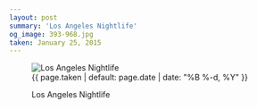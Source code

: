 ```yaml
---
layout: post
summary: 'Los Angeles Nightlife'
og_image: 393-968.jpg
taken: January 25, 2015
---
```


<figure class="post" data-src="{{ site.assets_url }}/{{ page.og_image }}" data-sub-html='#caption-{{ page.id | remove_first: "/" }}'>
<img alt="Los Angeles Nightlife" sizes="(min-width: 700px) 50vw, calc(100vw - 2rem)" src="{{ site.assets_url }}/393-484.jpg" srcset="{{ site.assets_url }}/393-968.jpg 968w, {{ site.assets_url }}/393-726.jpg 726w, {{ site.assets_url }}/393-484.jpg 484w, {{ site.assets_url }}/393-242.jpg 242w"/>
<figcaption id='caption-{{ page.id | remove_first: "/" }}'>
<time>{{ page.taken | default: page.date | date: "%B %-d, %Y" }}</time>
<p>Los Angeles Nightlife</p>
</figcaption>
</figure>
